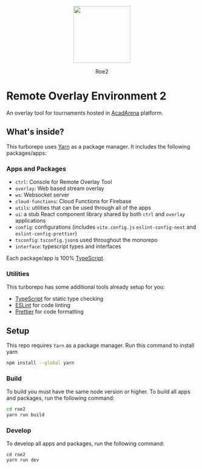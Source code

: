 <p align="center">
  <img src="https://user-images.githubusercontent.com/49423729/169544055-63179ae4-0702-4e3f-a730-335dee835e56.png" height="150" />
</p>
<p align="center">
  Roe2
</p>

# Remote Overlay Environment 2

An overlay tool for tournaments hosted in [AcadArena](https://app.acadarena.com/) platform.

## What's inside?

This turborepo uses [Yarn](https://classic.yarnpkg.com/lang/en/) as a package manager. It includes the following packages/apps:

### Apps and Packages

- `ctrl`: Console for Remote Overlay Tool
- `overlay`: Web based stream overlay
- `ws`: Websocket server
- `cloud-functions`: Cloud Functions for Firebase
- `utils`: utilities that can be used through all of the apps
- `ui`: a stub React component library shared by both `ctrl` and `overlay` applications
- `config`: configurations (includes `vite.config.js` `eslint-config-next` and `eslint-config-prettier`)
- `tsconfig`: `tsconfig.json`s used throughout the monorepo
- `interface`: typescript types and interfaces

Each package/app is 100% [TypeScript](https://www.typescriptlang.org/).

### Utilities

This turborepo has some additional tools already setup for you:

- [TypeScript](https://www.typescriptlang.org/) for static type checking
- [ESLint](https://eslint.org/) for code linting
- [Prettier](https://prettier.io) for code formatting

## Setup

<!-- This repository is used in the `npx create-turbo` command, and selected when choosing which package manager you wish to use with your monorepo (Yarn). -->

This repo requires `Yarn` as a package manager. Run this command to install yarn

```sh
npm install --global yarn
```

### Build

To build you must have the same node version or higher.
To build all apps and packages, run the following command:

```sh
cd roe2
yarn run build
```

### Develop

To develop all apps and packages, run the following command:

```
cd roe2
yarn run dev
```
